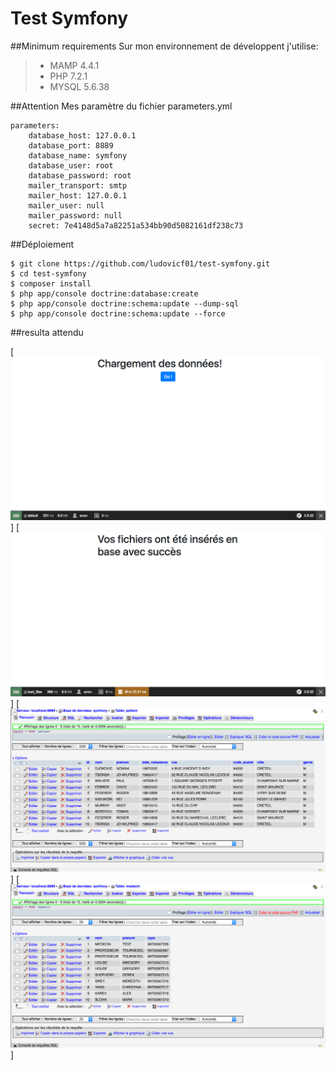 Test Symfony
===========

##Minimum requirements
Sur mon environnement de développent j'utilise:
> - MAMP 4.4.1
> - PHP 7.2.1
> - MYSQL 5.6.38

##Attention
Mes paramètre du fichier parameters.yml
```
parameters:
    database_host: 127.0.0.1
    database_port: 8889
    database_name: symfony
    database_user: root
    database_password: root
    mailer_transport: smtp
    mailer_host: 127.0.0.1
    mailer_user: null
    mailer_password: null
    secret: 7e4148d5a7a82251a534bb90d5082161df238c73
```
##Déploiement
```
$ git clone https://github.com/ludovicf01/test-symfony.git
$ cd test-symfony
$ composer install
$ php app/console doctrine:database:create
$ php app/console doctrine:schema:update --dump-sql
$ php app/console doctrine:schema:update --force
```
##resulta attendu

[![](capture001.png)]
[![](capture002.png)]
[![](capture003.png)]
[![](capture005.png)]